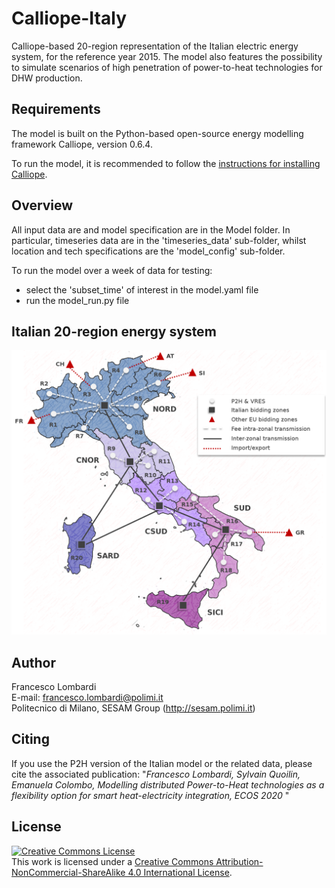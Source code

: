 # Calliope-Italy
Calliope-based 20-region representation of the Italian electric energy system, for the reference year 2015.
The model also features the possibility to simulate scenarios of high penetration of power-to-heat technologies for DHW production.

## Requirements
The model is built on the Python-based open-source energy modelling framework Calliope, version 0.6.4. 

To run the model, it is recommended to follow the [instructions for installing Calliope](https://calliope.readthedocs.io/en/stable/user/installation.html).

## Overview
All input data are and model specification are in the Model folder. In particular, timeseries data are in the 'timeseries_data' sub-folder, whilst location and tech specifications are the 'model_config' sub-folder.

To run the model over a week of data for testing:
- select the 'subset_time' of interest in the model.yaml file
- run the model_run.py file

## Italian 20-region energy system

<img src="https://github.com/FLomb/Calliope-Italy/blob/ECOS_2020/italy_model_map.png" width="600">

## Author
Francesco Lombardi </br>
E-mail: francesco.lombardi@polimi.it </br>
Politecnico di Milano, SESAM Group (http://sesam.polimi.it) </br>

## Citing
If you use the P2H version of the Italian model or the related data, please cite the associated publication: "*Francesco Lombardi, Sylvain Quoilin, Emanuela Colombo, Modelling distributed Power-to-Heat technologies as a flexibility option for smart heat-electricity integration, ECOS 2020* "

## License
<a rel="license" href="http://creativecommons.org/licenses/by-nc-sa/4.0/"><img alt="Creative Commons License" style="border-width:0" src="https://i.creativecommons.org/l/by-nc-sa/4.0/88x31.png" /></a><br />This work is licensed under a <a rel="license" href="http://creativecommons.org/licenses/by-nc-sa/4.0/">Creative Commons Attribution-NonCommercial-ShareAlike 4.0 International License</a>.
